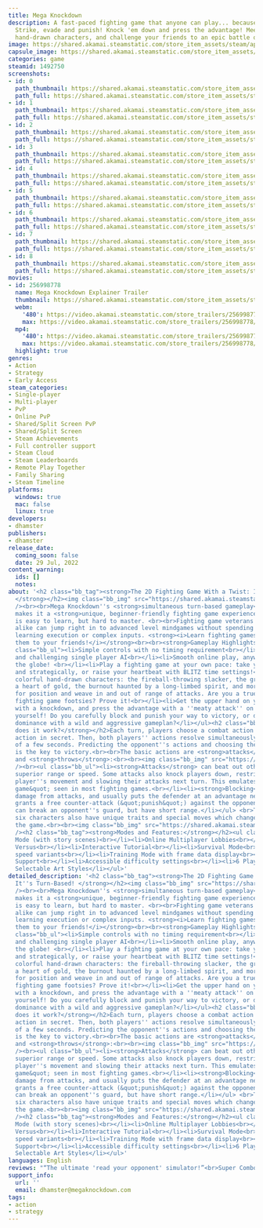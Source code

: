 ```yaml
---
title: Mega Knockdown
description: A fast-paced fighting game that anyone can play... because it's TURN-BASED!
  Strike, evade and punish! Knock 'em down and press the advantage! Meet colorful
  hand-drawn characters, and challenge your friends to an epic battle of wits!
image: https://shared.akamai.steamstatic.com/store_item_assets/steam/apps/1492750/header.jpg?t=1732650414
capsule_image: https://shared.akamai.steamstatic.com/store_item_assets/steam/apps/1492750/capsule_231x87.jpg?t=1732650414
categories: game
steamid: 1492750
screenshots:
- id: 0
  path_thumbnail: https://shared.akamai.steamstatic.com/store_item_assets/steam/apps/1492750/ss_e367e8becd86386190fd38b32ed066cb3db1f2e8.600x338.jpg?t=1732650414
  path_full: https://shared.akamai.steamstatic.com/store_item_assets/steam/apps/1492750/ss_e367e8becd86386190fd38b32ed066cb3db1f2e8.1920x1080.jpg?t=1732650414
- id: 1
  path_thumbnail: https://shared.akamai.steamstatic.com/store_item_assets/steam/apps/1492750/ss_736bd73ccddc9fdea4061c4e6a855fe4f471eb88.600x338.jpg?t=1732650414
  path_full: https://shared.akamai.steamstatic.com/store_item_assets/steam/apps/1492750/ss_736bd73ccddc9fdea4061c4e6a855fe4f471eb88.1920x1080.jpg?t=1732650414
- id: 2
  path_thumbnail: https://shared.akamai.steamstatic.com/store_item_assets/steam/apps/1492750/ss_46fd3b49aea4b092a91395371330a4a946e72742.600x338.jpg?t=1732650414
  path_full: https://shared.akamai.steamstatic.com/store_item_assets/steam/apps/1492750/ss_46fd3b49aea4b092a91395371330a4a946e72742.1920x1080.jpg?t=1732650414
- id: 3
  path_thumbnail: https://shared.akamai.steamstatic.com/store_item_assets/steam/apps/1492750/ss_0b9e958d621829d5eb1acf304413fa3be5d6fc87.600x338.jpg?t=1732650414
  path_full: https://shared.akamai.steamstatic.com/store_item_assets/steam/apps/1492750/ss_0b9e958d621829d5eb1acf304413fa3be5d6fc87.1920x1080.jpg?t=1732650414
- id: 4
  path_thumbnail: https://shared.akamai.steamstatic.com/store_item_assets/steam/apps/1492750/ss_578ef5cde24b377db47e3bea8e3c4984cbeb3251.600x338.jpg?t=1732650414
  path_full: https://shared.akamai.steamstatic.com/store_item_assets/steam/apps/1492750/ss_578ef5cde24b377db47e3bea8e3c4984cbeb3251.1920x1080.jpg?t=1732650414
- id: 5
  path_thumbnail: https://shared.akamai.steamstatic.com/store_item_assets/steam/apps/1492750/ss_2e2d2a5d1064a25b5b5a6e378a1ea0b9d251f9ed.600x338.jpg?t=1732650414
  path_full: https://shared.akamai.steamstatic.com/store_item_assets/steam/apps/1492750/ss_2e2d2a5d1064a25b5b5a6e378a1ea0b9d251f9ed.1920x1080.jpg?t=1732650414
- id: 6
  path_thumbnail: https://shared.akamai.steamstatic.com/store_item_assets/steam/apps/1492750/ss_4031db50325aa9949ccbb733b500c7dffdc388fd.600x338.jpg?t=1732650414
  path_full: https://shared.akamai.steamstatic.com/store_item_assets/steam/apps/1492750/ss_4031db50325aa9949ccbb733b500c7dffdc388fd.1920x1080.jpg?t=1732650414
- id: 7
  path_thumbnail: https://shared.akamai.steamstatic.com/store_item_assets/steam/apps/1492750/ss_f9a322124d22cb5c56e450a2811d63e3849ddd30.600x338.jpg?t=1732650414
  path_full: https://shared.akamai.steamstatic.com/store_item_assets/steam/apps/1492750/ss_f9a322124d22cb5c56e450a2811d63e3849ddd30.1920x1080.jpg?t=1732650414
- id: 8
  path_thumbnail: https://shared.akamai.steamstatic.com/store_item_assets/steam/apps/1492750/ss_ad1f2422d994c5a6908e50da0bb3a22829076e3d.600x338.jpg?t=1732650414
  path_full: https://shared.akamai.steamstatic.com/store_item_assets/steam/apps/1492750/ss_ad1f2422d994c5a6908e50da0bb3a22829076e3d.1920x1080.jpg?t=1732650414
movies:
- id: 256998778
  name: Mega Knockdown Explainer Trailer
  thumbnail: https://shared.akamai.steamstatic.com/store_item_assets/steam/apps/256998778/movie.293x165.jpg?t=1725291627
  webm:
    '480': https://video.akamai.steamstatic.com/store_trailers/256998778/movie480_vp9.webm?t=1725291627
    max: https://video.akamai.steamstatic.com/store_trailers/256998778/movie_max_vp9.webm?t=1725291627
  mp4:
    '480': https://video.akamai.steamstatic.com/store_trailers/256998778/movie480.mp4?t=1725291627
    max: https://video.akamai.steamstatic.com/store_trailers/256998778/movie_max.mp4?t=1725291627
  highlight: true
genres:
- Action
- Strategy
- Early Access
steam_categories:
- Single-player
- Multi-player
- PvP
- Online PvP
- Shared/Split Screen PvP
- Shared/Split Screen
- Steam Achievements
- Full controller support
- Steam Cloud
- Steam Leaderboards
- Remote Play Together
- Family Sharing
- Steam Timeline
platforms:
  windows: true
  mac: false
  linux: true
developers:
- dhamster
publishers:
- dhamster
release_date:
  coming_soon: false
  date: 29 Jul, 2022
content_warning:
  ids: []
  notes:
about: '<h2 class="bb_tag"><strong>The 2D Fighting Game With a Twist: It''s Turn-Based!
  </strong></h2><img class="bb_img" src="https://shared.akamai.steamstatic.com/store_item_assets/steam/apps/1492750/extras/kennyG.gif?t=1732650414"
  /><br><br>Mega Knockdown''s <strong>simultaneous turn-based gameplay</strong> system
  makes it a <strong>unique, beginner-friendly fighting game experience</strong> that
  is easy to learn, but hard to master. <br><br>Fighting game veterans and newbies
  alike can jump right in to advanced level mindgames without spending a lot of time
  learning execution or complex inputs. <strong><i>Learn fighting games, or teach
  them to your friends!</i></strong><br><br><strong>Gameplay Highlights</strong><br><ul
  class="bb_ul"><li>Simple controls with no timing requirement<br></li><li>Deep strategy
  and challenging single player AI<br></li><li>Smooth online play, anywhere across
  the globe! <br></li><li>Play a fighting game at your own pace: take your turns slowly
  and strategically, or raise your heartbeat with BLITZ time settings!<br></li><li>Meet
  colorful hand-drawn characters: the fireball-throwing slacker, the grappler with
  a heart of gold, the burnout haunted by a long-limbed spirit, and more!<br></li><li>Jockey
  for position and weave in and out of range of attacks. Are you a true master of
  fighting game footsies? Prove it!<br></li><li>Get the upper hand on your opponents
  with a knockdown, and press the advantage with a ''meaty attack'' on their wakeup!<br></li><li>Express
  yourself! Do you carefully block and punish your way to victory, or do you assert
  dominance with a wild and aggressive gameplan?</li></ul><h2 class="bb_tag"><strong>How
  does it work?</strong></h2>Each turn, players choose a combat action and a movement
  action in secret. Then, both players'' actions resolve simultaneously over the course
  of a few seconds. Predicting the opponent''s actions and choosing the right counterplay
  is the key to victory.<br><br>The basic actions are <strong>attacks</strong>, <strong>blocks</strong>
  and <strong>throws</strong>:<br><br><img class="bb_img" src="https://shared.akamai.steamstatic.com/store_item_assets/steam/apps/1492750/extras/atk-blk-throw.png?t=1732650414"
  /><br><ul class="bb_ul"><li><strong>Attacks</strong> can beat out other moves through
  superior range or speed. Some attacks also knock players down, restricting that
  player''s movement and slowing their attacks next turn. This emulates the &quot;wakeup
  game&quot; seen in most fighting games.<br></li><li><strong>Blocking</strong> prevents
  damage from attacks, and usually puts the defender at an advantage next turn, or
  grants a free counter-attack (&quot;punish&quot;) against the opponent.<br></li><li><strong>Throws</strong>
  can break an opponent''s guard, but have short range.</li></ul> <br>The game''s
  six characters also have unique traits and special moves which change how they play
  the game.<br><br><img class="bb_img" src="https://shared.akamai.steamstatic.com/store_item_assets/steam/apps/1492750/extras/specials-new.png?t=1732650414"
  /><h2 class="bb_tag"><strong>Modes and Features:</strong></h2><ul class="bb_ul"><li>Arcade
  Mode (with story scenes)<br></li><li>Online Multiplayer Lobbies<br></li><li>Local
  Versus<br></li><li>Interactive Tutorial<br></li><li>Survival Mode<br></li><li>Blitz
  speed variants<br></li><li>Training Mode with frame data display<br></li><li>Controller
  Support<br></li><li>Accessible difficulty settings<br></li><li>6 Playable Characters<br></li><li>3
  Selectable Art Styles</li></ul>'
detailed_description: '<h2 class="bb_tag"><strong>The 2D Fighting Game With a Twist:
  It''s Turn-Based! </strong></h2><img class="bb_img" src="https://shared.akamai.steamstatic.com/store_item_assets/steam/apps/1492750/extras/kennyG.gif?t=1732650414"
  /><br><br>Mega Knockdown''s <strong>simultaneous turn-based gameplay</strong> system
  makes it a <strong>unique, beginner-friendly fighting game experience</strong> that
  is easy to learn, but hard to master. <br><br>Fighting game veterans and newbies
  alike can jump right in to advanced level mindgames without spending a lot of time
  learning execution or complex inputs. <strong><i>Learn fighting games, or teach
  them to your friends!</i></strong><br><br><strong>Gameplay Highlights</strong><br><ul
  class="bb_ul"><li>Simple controls with no timing requirement<br></li><li>Deep strategy
  and challenging single player AI<br></li><li>Smooth online play, anywhere across
  the globe! <br></li><li>Play a fighting game at your own pace: take your turns slowly
  and strategically, or raise your heartbeat with BLITZ time settings!<br></li><li>Meet
  colorful hand-drawn characters: the fireball-throwing slacker, the grappler with
  a heart of gold, the burnout haunted by a long-limbed spirit, and more!<br></li><li>Jockey
  for position and weave in and out of range of attacks. Are you a true master of
  fighting game footsies? Prove it!<br></li><li>Get the upper hand on your opponents
  with a knockdown, and press the advantage with a ''meaty attack'' on their wakeup!<br></li><li>Express
  yourself! Do you carefully block and punish your way to victory, or do you assert
  dominance with a wild and aggressive gameplan?</li></ul><h2 class="bb_tag"><strong>How
  does it work?</strong></h2>Each turn, players choose a combat action and a movement
  action in secret. Then, both players'' actions resolve simultaneously over the course
  of a few seconds. Predicting the opponent''s actions and choosing the right counterplay
  is the key to victory.<br><br>The basic actions are <strong>attacks</strong>, <strong>blocks</strong>
  and <strong>throws</strong>:<br><br><img class="bb_img" src="https://shared.akamai.steamstatic.com/store_item_assets/steam/apps/1492750/extras/atk-blk-throw.png?t=1732650414"
  /><br><ul class="bb_ul"><li><strong>Attacks</strong> can beat out other moves through
  superior range or speed. Some attacks also knock players down, restricting that
  player''s movement and slowing their attacks next turn. This emulates the &quot;wakeup
  game&quot; seen in most fighting games.<br></li><li><strong>Blocking</strong> prevents
  damage from attacks, and usually puts the defender at an advantage next turn, or
  grants a free counter-attack (&quot;punish&quot;) against the opponent.<br></li><li><strong>Throws</strong>
  can break an opponent''s guard, but have short range.</li></ul> <br>The game''s
  six characters also have unique traits and special moves which change how they play
  the game.<br><br><img class="bb_img" src="https://shared.akamai.steamstatic.com/store_item_assets/steam/apps/1492750/extras/specials-new.png?t=1732650414"
  /><h2 class="bb_tag"><strong>Modes and Features:</strong></h2><ul class="bb_ul"><li>Arcade
  Mode (with story scenes)<br></li><li>Online Multiplayer Lobbies<br></li><li>Local
  Versus<br></li><li>Interactive Tutorial<br></li><li>Survival Mode<br></li><li>Blitz
  speed variants<br></li><li>Training Mode with frame data display<br></li><li>Controller
  Support<br></li><li>Accessible difficulty settings<br></li><li>6 Playable Characters<br></li><li>3
  Selectable Art Styles</li></ul>'
languages: English
reviews: "“The ultimate 'read your opponent' simulator!”<br>Super Combo<br>"
support_info:
  url: ''
  email: dhamster@megaknockdown.com
tags:
- action
- strategy
---
```

